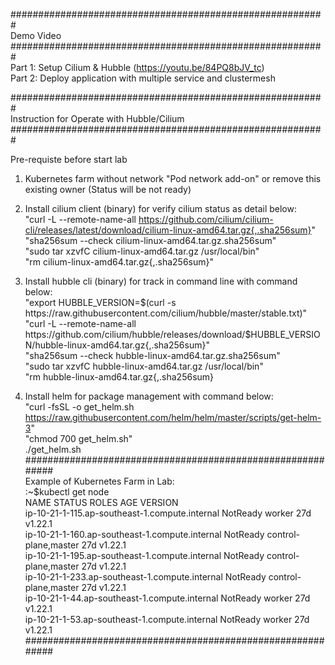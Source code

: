 #########################################################         
Demo Video                  
#########################################################            
Part 1: Setup Cilium & Hubble (https://youtu.be/84PQ8bJV_tc)                               
Part 2: Deploy application with multiple service and clustermesh

#########################################################                  
 Instruction for Operate with Hubble/Cilium                                                                                                 
#########################################################

 Pre-requiste before start lab                                                                                                             
 1. Kubernetes farm without network "Pod network add-on" or remove this existing owner (Status will be not ready)                          
                                                                                                                                           
 2. Install cilium client (binary) for verify cilium status as detail below:                                                               
    "curl -L --remote-name-all https://github.com/cilium/cilium-cli/releases/latest/download/cilium-linux-amd64.tar.gz{,.sha256sum}"       
    "sha256sum --check cilium-linux-amd64.tar.gz.sha256sum"                                                                                
    "sudo tar xzvfC cilium-linux-amd64.tar.gz /usr/local/bin"                                                                              
    "rm cilium-linux-amd64.tar.gz{,.sha256sum}"                                                                                            
                                                                                                                                           
 3. Install hubble cli (binary) for track in command line with command below:                                                              
    "export HUBBLE_VERSION=$(curl -s https://raw.githubusercontent.com/cilium/hubble/master/stable.txt)"                                   
    "curl -L --remote-name-all https://github.com/cilium/hubble/releases/download/$HUBBLE_VERSION/hubble-linux-amd64.tar.gz{,.sha256sum}"  
    "sha256sum --check hubble-linux-amd64.tar.gz.sha256sum"                                                                                
    "sudo tar xzvfC hubble-linux-amd64.tar.gz /usr/local/bin"                                                                              
    "rm hubble-linux-amd64.tar.gz{,.sha256sum}                                                                                             
                                                                                                                                           
 4. Install helm for package management with command below:                                                                                
    "curl -fsSL -o get_helm.sh https://raw.githubusercontent.com/helm/helm/master/scripts/get-helm-3"                                      
    "chmod 700 get_helm.sh"                                                                                                                
   ./get_helm.sh                                                                                                                               
###########################################################                  
 Example of Kubernetes Farm in Lab:                                                                
 :~$kubectl get node                                                                                                                       
 NAME                                             STATUS     ROLES                  AGE   VERSION                                          
 ip-10-21-1-115.ap-southeast-1.compute.internal   NotReady   worker                 27d   v1.22.1                                          
 ip-10-21-1-160.ap-southeast-1.compute.internal   NotReady   control-plane,master   27d   v1.22.1                                          
 ip-10-21-1-195.ap-southeast-1.compute.internal   NotReady   control-plane,master   27d   v1.22.1                                          
 ip-10-21-1-233.ap-southeast-1.compute.internal   NotReady   control-plane,master   27d   v1.22.1                                          
 ip-10-21-1-44.ap-southeast-1.compute.internal    NotReady   worker                 27d   v1.22.1                                          
 ip-10-21-1-53.ap-southeast-1.compute.internal    NotReady   worker                 27d   v1.22.1                                          
###########################################################                  
